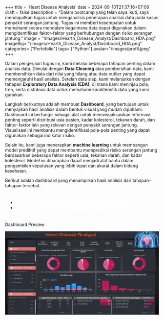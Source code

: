 +++
title = 'Heart Disease Analysis'
date = 2024-09-10T21:37:16+07:00
draft = false
description = "Dalam bootcamp yang telah saya ikuti, saya mendapatkan tugas untuk menganalisis penerapan analisis data pada kasus penyakit serangan jantung. Tugas ini memberi kesempatan untuk memahami secara mendalam bagaimana data dapat digunakan dalam mengidentifikasi faktor-faktor yang berhubungan dengan risiko serangan jantung."
image = "/images/Hearth_Disease_Analyst/Dashboard_HDA.png"
imageBig= "/images/Hearth_Disease_Analyst/Dashboard_HDA.png"
categories= ["Portofolio"]
tags= ["Python"]
avatar="/images/profil.jpeg"
+++


Dalam pengerjaan tugas ini, kami melalui beberapa tahapan penting dalam analisis data. Dimulai dengan **Data Cleaning** atau pembersihan data, kami membersihkan data dari nilai yang hilang atau data outlier yang dapat memengaruhi hasil analisis. Setelah data siap, kami melanjutkan dengan tahapan **Exploratory Data Analysis (EDA)**, di mana kami meninjau pola, tren, serta distribusi data untuk memahami karakteristik data yang kami gunakan.

Langkah berikutnya adalah membuat **Dashboard**, yang bertujuan untuk menyajikan hasil analisis dalam bentuk visual yang mudah dipahami. Dashboard ini berfungsi sebagai alat untuk memvisualisasikan informasi penting seperti distribusi usia pasien, kadar kolesterol, tekanan darah, dan faktor-faktor lain yang relevan dengan penyakit serangan jantung. Visualisasi ini membantu mengidentifikasi pola-pola penting yang dapat digunakan sebagai indikator risiko.

Selain itu, kami juga menerapkan **machine learning** untuk membangun model prediktif yang dapat membantu memprediksi risiko serangan jantung berdasarkan beberapa faktor seperti usia, tekanan darah, dan kadar kolesterol. Model ini diharapkan dapat menjadi alat bantu dalam pengambilan keputusan yang lebih tepat dan akurat dalam bidang kesehatan.

Berikut adalah dashboard yang menampilkan hasil analisis dari tahapan-tahapan tersebut.

<style>
    .link-container {
        padding: 10px;
        margin: 10px 0;
        text-align: center;
    }

    .link-container a {
        color: white; /* Mengubah warna teks menjadi biru */
        text-decoration: underline; /* Menghilangkan garis bawah pada teks */
        font-weight: bold;
    }

    .light .link-container a {
        color: black; 
    }

    .link-container a:hover {
        color:#007bff;
    }

        .single-plotly {
        text-align: center;
        display: flex;
        justify-content: center;
    }
</style>

<div class="link-container">
<ul>
<li><a href="https://github.com/DaddyAnanta1/Portofolio-Data-Analysis/blob/main/Heart%20Disease%20Analysis/Machine_Learning(%22Heart%20Disease%22).ipynb">Akses Jupyter Notebook(Machine Learning)</a></li>
<li><a href="https://lookerstudio.google.com/reporting/82ef70f1-2faa-4e82-93ff-9aadf97d9e54">Akses Loker Studio</a></li>
</ul>
</div>

Dashboard Preview 

<img src="/images/Hearth_Disease_Analyst/image1.png" alt="Logistik Image">
